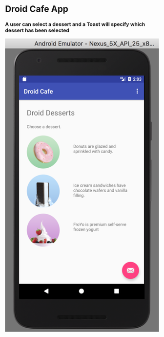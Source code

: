 # Droid Cafe App

### A user can select a dessert and a Toast will specify which dessert has been selected
![DroidCafe](https://github.com/SonyaMoisset/DroidCafe_ANDROID/blob/master/droidcafe.png)
